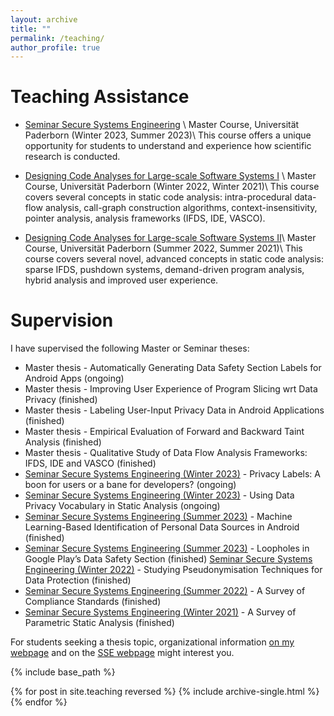 ```yaml
---
layout: archive
title: ""
permalink: /teaching/
author_profile: true
---
```


**Teaching Assistance**
======

* [Seminar Secure Systems Engineering](https://www.hni.uni-paderborn.de/sse/lehre/seminar-secure-systems-engineering-ws-20232024/) \\
Master Course, Universität Paderborn (Winter 2023, Summer 2023)\\
This course offers a unique opportunity for students to understand and experience how scientific research is conducted.

* [Designing Code Analyses for Large-scale Software Systems I](https://www.hni.uni-paderborn.de/sse/lehre/deca/) \\
Master Course, Universität Paderborn (Winter 2022, Winter 2021)\\
This course covers several concepts in static code analysis: intra-procedural data-flow analysis, call-graph construction algorithms, context-insensitivity, pointer analysis, analysis frameworks (IFDS, IDE, VASCO).

* [Designing Code Analyses for Large-scale Software Systems II](https://www.hni.uni-paderborn.de/sse/lehre/designing-code-analyses-for-large-scale-software-systems-2-deca-2-ss2022/)\\
  Master Course, Universität Paderborn (Summer 2022, Summer 2021)\\
This course covers several novel, advanced concepts in static code analysis: sparse IFDS, pushdown systems, demand-driven program analysis, hybrid analysis and improved user experience.

**Supervision**
=====
I have supervised the following Master or Seminar theses:
* Master thesis - Automatically Generating Data Safety Section Labels for Android Apps (ongoing)
* Master thesis - Improving User Experience of Program Slicing wrt Data Privacy (finished)
* Master thesis - Labeling User-Input Privacy Data in Android Applications (finished)
* Master thesis - Empirical Evaluation of Forward and Backward Taint Analysis (finished)
* Master thesis - Qualitative Study of Data Flow Analysis Frameworks: IFDS, IDE and VASCO (finished)
* [Seminar Secure Systems Engineering (Winter 2023)](https://www.hni.uni-paderborn.de/sse/lehre/seminar-secure-systems-engineering-ws-20232024/) - Privacy Labels: A boon for users or a bane for developers? (ongoing)
* [Seminar Secure Systems Engineering (Winter 2023)](https://www.hni.uni-paderborn.de/sse/lehre/seminar-secure-systems-engineering-ws-20232024/) - Using Data Privacy Vocabulary in Static Analysis (ongoing)
* [Seminar Secure Systems Engineering (Summer 2023)](https://www.hni.uni-paderborn.de/sse/lehre/seminar-secure-systems-engineering-ss-2023/) - Machine Learning-Based Identification of Personal Data Sources in Android (finished)
* [Seminar Secure Systems Engineering (Summer 2023)](https://www.hni.uni-paderborn.de/sse/lehre/seminar-secure-systems-engineering-ss-2023/) - Loopholes in Google Play’s Data Safety Section (finished)
[Seminar Secure Systems Engineering (Winter 2022)](https://www.hni.uni-paderborn.de/sse/lehre/seminar-secure-systems-engineering-ws-20222023/) - Studying Pseudonymisation Techniques for Data Protection (finished)
* [Seminar Secure Systems Engineering (Summer 2022)](https://www.hni.uni-paderborn.de/sse/lehre/seminar-secure-systems-engineering-ss-2022/) - A Survey of Compliance Standards (finished)
* [Seminar Secure Systems Engineering (Winter 2021)](https://www.hni.uni-paderborn.de/sse/lehre/vorlesungsarchiv/ws-202122/seminar-secure-systems-engineering-ws-2021/) - A Survey of Parametric Static Analysis (finished)

For students seeking a thesis topic, organizational information [on my webpage](https://mugdhak30.github.io/info_for_students/) and on the [SSE webpage](https://www.hni.uni-paderborn.de/sse/lehre/bachelor-masterarbeiten/) might interest you. 

{% include base_path %}

{% for post in site.teaching reversed %}
  {% include archive-single.html %}
{% endfor %}

